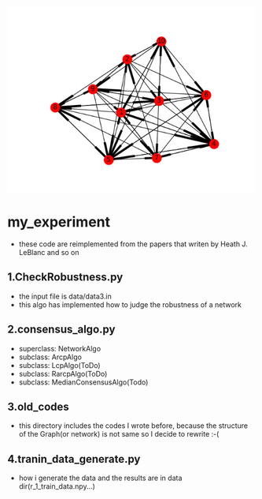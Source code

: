 ![TEST](./assets/result1.png)
# my_experiment
- these code are reimplemented from the papers that writen by Heath J. LeBlanc and so on
## 1.CheckRobustness.py
- the input file is data/data3.in
- this algo has implemented how to judge the robustness of a network

## 2.consensus_algo.py
- superclass: NetworkAlgo
- subclass: ArcpAlgo
- subclass: LcpAlgo(ToDo)
- subclass: RarcpAlgo(ToDo)
- subclass: MedianConsensusAlgo(Todo)

## 3.old_codes
- this directory includes the codes I wrote before, 
because the structure of the Graph(or network) is not same so I decide to rewrite :-(

## 4.tranin_data_generate.py
- how i generate the data and the results are in data dir(r_1_train_data.npy...)
